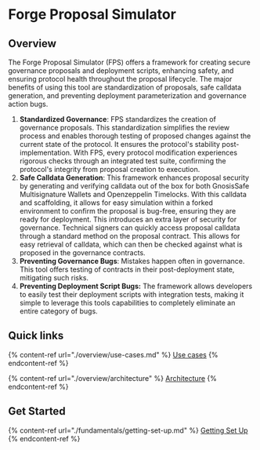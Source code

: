 # Forge Proposal Simulator

## Overview

The Forge Proposal Simulator (FPS) offers a framework for creating secure governance proposals and deployment scripts, enhancing safety, and ensuring protocol health throughout the proposal lifecycle. The major benefits of using this tool are standardization of proposals, safe calldata generation, and preventing deployment parameterization and governance action bugs.

1. **Standardized Governance**: FPS standardizes the creation of governance proposals. This standardization simplifies the review process and enables thorough testing of proposed changes against the current state of the protocol. It ensures the protocol's stability post-implementation. With FPS, every protocol modification experiences rigorous checks through an integrated test suite, confirming the protocol's integrity from proposal creation to execution.
2. **Safe Calldata Generation**: This framework enhances proposal security by generating and verifying calldata out of the box for both GnosisSafe Multisignature Wallets and Openzeppelin Timelocks. With this calldata and scaffolding, it allows for easy simulation within a forked environment to confirm the proposal is bug-free, ensuring they are ready for deployment. This introduces an extra layer of security for governance. Technical signers can quickly access proposal calldata through a standard method on the proposal contract. This allows for easy retrieval of calldata, which can then be checked against what is proposed in the governance contracts.
3. **Preventing Governance Bugs**: Mistakes happen often in governance. This tool offers testing of contracts in their post-deployment state, mitigating such risks.
4. **Preventing Deployment Script Bugs:** The framework allows developers to easily test their deployment scripts with integration tests, making it simple to leverage this tools capabilities to completely eliminate an entire category of bugs.

## Quick links

{% content-ref url="./overview/use-cases.md" %}
[Use cases](./overview/use-cases.md)
{% endcontent-ref %}

{% content-ref url="./overview/architecture" %}
[Architecture](./overview/architecture)
{% endcontent-ref %}

## Get Started

{% content-ref url="./fundamentals/getting-set-up.md" %}
[Getting Set Up](./fundamentals/getting-set-up.md)
{% endcontent-ref %}
